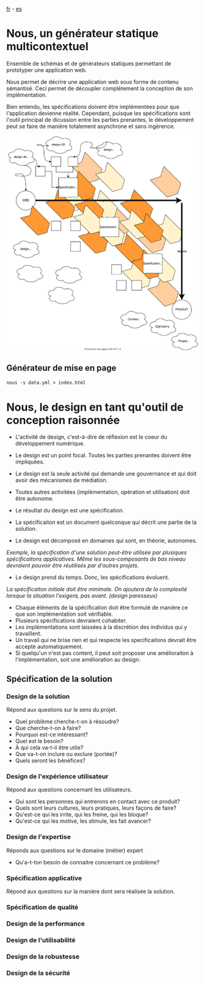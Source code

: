 
[fr](README.md) - [es](LÉEME_mx.md)

# Nous, un générateur statique multicontextuel


Ensemble de schémas et de générateurs statiques permettant de prototyper une application web.


Nous permet de décrire une application web sous forme de contenu sémantisé. Ceci permet de découpler complètement la conception de son implémentation.

Bien entendu, les spécifications doivent être implémentées pour que l'application devienne réalité. Cependant, puisque les spécifications sont l'outil principal de dicussion entre
les parties prenantes, le développement peut se faire de manière totalement asynchrone et sans ingérence.


![Processus de conception et d'implémentation collaborative](doc/img/nous.svg)


## Générateur de mise en page 


```
nous -s data.yml > index.html
```	


# Nous, le design en tant qu'outil de conception raisonnée
 
  - L'activité de design, c'est-à-dire de réflexion est le coeur du développement numérique.
  - Le design est un point focal. Toutes les parties prenantes doivent être impliquées.
  - Le design est la seule activité qui demande une gouvernance et qui doit avoir des mécanismes de médiation.
  - Toutes autres activitées (implémentation, opération et utilisation) doit être autonome.
  - Le résultat du design est une spécification.
  - La spécificaiton est un document quelconque qui décrit une partie de la solution.

  - Le design  est décomposé en domaines qui sont, en théorie, autonomes.
 

*Exemple, la spécification d'une solution peut-être utilisée par plusiques spécificaitons applicatives. Même les sous-composants de bas niveau devraient pouvoir être réutilisés par d'autres projets.*

  - Le design prend du temps. Donc, les spécifications évoluent.
 
*La spécificaiton initiale doit être minimale. On ajoutera de la complexité lorsque la situation l'exigera, pas avant. (design paresseux)*

  - Chaque éléments de la spécification doit être formulé de manière ce que son implémentation soit vérifiable.
  - Plusieurs spécifications devraient cohabiter.
  - Les implémentations sont laissées à la discrétion des individus qui y travaillent.
  - Un travail qui ne brise rien et qui respecte les specificaitons devrait être accepté automatiquement.
  - Si quelqu'un n'est pas content, il peut soit proposer une amélioraiton à l'implémentation, soit une amélioration au design.





## Spécification de la solution


### Design de la solution

Répond aux questions sur le sens du projet.

  - Quel problème cherche-t-on à résoudre?
  - Que cherche-t-on à faire?
  - Pourquoi est-ce intéressant?
  - Quel est le besoin?
  - À qui cela va-t-il être utile?
  - Que va-t-on inclure ou exclure (portée)?
  - Quels seront les bénéfices?

### Design de l'expérience utilisateur

Répond aux questions concernant les utilisateurs.

  - Qui sont les personnes qui entrerons en contact avec ce produit?
  - Quels sont leurs cultures, leurs pratiques, leurs façons de faire?
  - Qu'est-ce qui les irrite, qui les freine, qui les bloque?
  - Qu'est-ce qui les motive, les stimule, les fait avancer? 

### Design de l'expertise

Réponds aux questions sur le domaine (métier) expert

  - Qu'a-t-ton besoin de connaitre concernant ce problème?

### Spécification applicative

Répond aux questions sur la manière dont sera réalisée la solution.





### Spécification de qualité

### Design de la performance


### Design de l'utilisabilité

### Design de la robustesse

### Design de la sécurité

